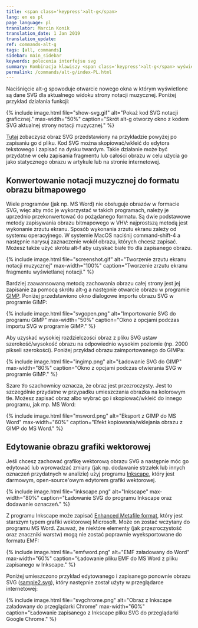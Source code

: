 ```yaml
---
title: <span class='keypress'>alt-g</span>
lang: en es pl
page_language: pl
translator: Marcin Konik 
translation_date: 1 Jan 2019
translation_update:
ref: commands-alt-g
tags: [all, commands]
sidebar: main_sidebar
keywords: polecenia interfejsu svg
summary: Kombinacja klawiszy <span class='keypress'>alt-g</span> wyświetla kod SVG obrazu prezentowanego w edytorze graficznym.
permalink: /commands/alt-g/index-PL.html
---
```


Naciśnięcie <span class="keypress">alt-g</span> spowoduje otwarcie nowego okna
w którym wyświetlone są dane SVG dla aktualnego widoku strony
notacji muzycznej. Poniżej przykład działania funkcji: 

{% include image.html
	file="show-svg.gif"
	alt="Pokaż kod SVG notacji graficznej."
	max-width="50%"
	caption="Skrót <span class='keypress'>alt-g</span> otworzy okno z kodem SVG aktualnej strony notacji muzycznej."
%}

[Tutaj](sample.svg) zobaczysz obraz SVG przedstawiony na przykładzie powyżej
po zapisaniu go d pliku.
Kod SVG można skopiować/wkleić do edytora tekstowego i zapisać
na dysku twardym. Takie działanie może być przydatne w celu zapisania
fragmentu lub całości obrazu w celu użycia go jako statycznego 
obrazu w artykule lub na stronie internetowej.

## Konwertowanie notacji muzycznej do formatu obrazu bitmapowego ## 

Wiele programów (jak np. MS Word) nie obsługuje obrazów w formacie SVG,
więc aby móc je wykorzystać w takich programach, należy je uprzednio
przekonwertować do pożądanego formatu. Są dwie podstawowe metody zapisywania
obrazu bitmapowego w VHV: najprostszą metodą jest wykonanie zrzutu
ekranu. Sposób wykonania zrzutu ekranu zależy od systemu operacyjnego.
W systemie MacOS naciśnij <span class="keypress">command-shift-4</span> a
następnie narysuj zaznaczenie wokół obrazu, których chcesz zapisać.
Możesz także użyć skrótu <span class="keypress">alt-f</span> aby uzyskać
białe tło dla zapisanego obrazu.

{% include image.html
	file="screenshot.gif"
	alt="Tworzenie zrzutu ekranu notacji muzycznej"
	max-width="100%"
	caption="Tworzenie zrzutu ekranu fragmentu wyświetlanej notacji."
%}

Bardziej zaawansowaną metodą zachowania obrazu całej strony jest jej zapisanie
za pomocą skrótu <span class="keypress">alt-g</span> a następnie otwarcie obrazu
w programie [GIMP](https://www.gimp.org). Poniżej przedstawiono okno dialogowe
importu obrazu SVG w programie GIMP:

{% include image.html
	file="svgopen.png"
	alt="Importowanie SVG do programu GIMP"
	max-width="50%"
	caption="Okno z opcjami podczas importu SVG w programie GIMP."
%}

Aby uzyskać wysokiej rozdzielczości obraz z pliku SVG ustaw szerokość/wysokość obrazu
na odpowiednio wysokim poziomie (np. 2000 pikseli szerokości). Poniżej przykład
obrazu zaimportowanego do GIMPa:

{% include image.html
	file="ingimp.png"
	alt="Ładowanie SVG do GIMP"
	max-width="80%"
	caption="Okno z opcjami podczas otwierania SVG w programie GIMP."
%}

Szare tło szachownicy oznacza, że obraz jest przezroczysty. Jest to szczególnie
przydatne w przypadku umieszczania obrazka na kolorowym tle. Możesz zapisać
obraz albo wybrać go i skopiować/wkleić do innego programu, jak mp. MS Word:

{% include image.html
	file="msword.png"
	alt="Eksport z GIMP do MS Word"
	max-width="60%"
	caption="Efekt kopiowania/wklejania obrazu z GIMP do MS Word."
%}


## Edytowanie obrazu grafiki wektorowej ##

Jeśli chcesz zachować grafikę wektorową obrazu SVG a następnie móc
go edytować lub wprowadzać zmiany (jak np. dodawanie strzałek lub innych
oznaczeń przydatnych w analizie) użyj programu [Inkscape](https://inkscape.org/en),
który jest darmowym, open-source'owym edytorem grafiki wektorowej. 

{% include image.html
	file="inkscape.png"
	alt="Inkscape"
	max-width="80%"
	caption="Ładowanie SVG do programu Inkscape oraz dodawanie oznaczeń."
%}

Z programu Inkscape może zapisać [Enhanced Metafile format](https://en.wikipedia.org/wiki/Windows_Metafile),
który jest starszym typem grafiki wektorowej Microsoft. Może on zostać wczytany do programu MS Word.
Zauważ, że niektóre elementy (jak przezroczystość oraz znaczniki warstw) mogą nie zostać poprawnie
wyeksportowane do formatu EMF: 

{% include image.html
	file="emfword.png"
	alt="EMF załadowany do Word"
	max-width="60%"
	caption="Ładowanie pliku EMF do MS Word z pliku zapisanego w Inkscape."
%}

Poniżej umieszczono przykład edytowanego i zapisanego ponownie obrazu SVG ([sample2.svg](sample2.svg)),
który następnie został użyty w przeglądarce internetowej: 

{% include image.html
	file="svgchrome.png"
	alt="Obraz z Inkscape załadowany do przeglądarki Chrome"
	max-width="60%"
	caption="Ładowanie zapisanego z Inkscape pliku SVG do przeglądarki Google Chrome."
%}


